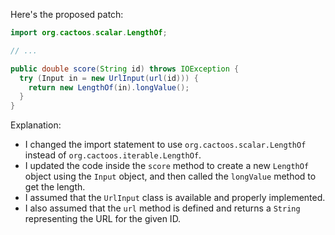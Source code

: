 Here's the proposed patch:
```java
import org.cactoos.scalar.LengthOf;

// ...

public double score(String id) throws IOException {
  try (Input in = new UrlInput(url(id))) {
    return new LengthOf(in).longValue();
  }
}
```
Explanation:
- I changed the import statement to use `org.cactoos.scalar.LengthOf` instead of `org.cactoos.iterable.LengthOf`.
- I updated the code inside the `score` method to create a new `LengthOf` object using the `Input` object, and then called the `longValue` method to get the length.
- I assumed that the `UrlInput` class is available and properly implemented.
- I also assumed that the `url` method is defined and returns a `String` representing the URL for the given ID.